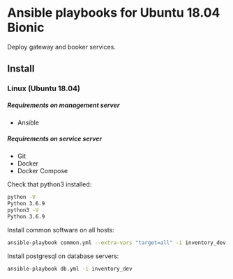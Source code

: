 # Ansible playbooks for Ubuntu 18.04 Bionic
Deploy gateway and booker services.


## Install
### Linux (Ubuntu 18.04)

##### Requirements on management server
* Ansible

##### Requirements on service server
* Git
* Docker
* Docker Compose

Check that python3 installed:
```bash
python -V
Python 3.6.9
python3 -V
Python 3.6.9
```

Install common software on all hosts:
```bash
ansible-playbook common.yml --extra-vars "target=all" -i inventory_dev
```

Install postgresql on database servers:
```bash
ansible-playbook db.yml -i inventory_dev
```




